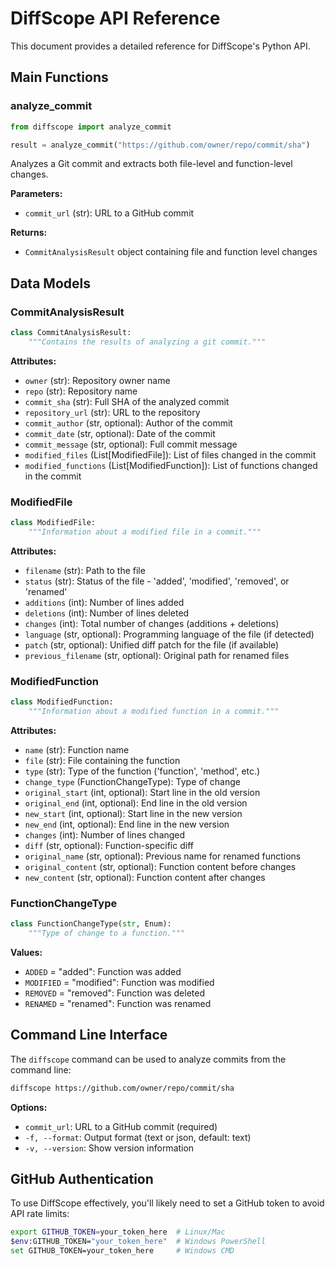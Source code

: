 # DiffScope API Reference

This document provides a detailed reference for DiffScope's Python API.

## Main Functions

### analyze_commit

```python
from diffscope import analyze_commit

result = analyze_commit("https://github.com/owner/repo/commit/sha")
```

Analyzes a Git commit and extracts both file-level and function-level changes.

**Parameters:**
- `commit_url` (str): URL to a GitHub commit

**Returns:**
- `CommitAnalysisResult` object containing file and function level changes

## Data Models

### CommitAnalysisResult

```python
class CommitAnalysisResult:
    """Contains the results of analyzing a git commit."""
```

**Attributes:**
- `owner` (str): Repository owner name
- `repo` (str): Repository name
- `commit_sha` (str): Full SHA of the analyzed commit
- `repository_url` (str): URL to the repository
- `commit_author` (str, optional): Author of the commit
- `commit_date` (str, optional): Date of the commit
- `commit_message` (str, optional): Full commit message
- `modified_files` (List[ModifiedFile]): List of files changed in the commit
- `modified_functions` (List[ModifiedFunction]): List of functions changed in the commit

### ModifiedFile

```python
class ModifiedFile:
    """Information about a modified file in a commit."""
```

**Attributes:**
- `filename` (str): Path to the file
- `status` (str): Status of the file - 'added', 'modified', 'removed', or 'renamed'
- `additions` (int): Number of lines added
- `deletions` (int): Number of lines deleted
- `changes` (int): Total number of changes (additions + deletions)
- `language` (str, optional): Programming language of the file (if detected)
- `patch` (str, optional): Unified diff patch for the file (if available)
- `previous_filename` (str, optional): Original path for renamed files

### ModifiedFunction

```python
class ModifiedFunction:
    """Information about a modified function in a commit."""
```

**Attributes:**
- `name` (str): Function name
- `file` (str): File containing the function
- `type` (str): Type of the function ('function', 'method', etc.)
- `change_type` (FunctionChangeType): Type of change
- `original_start` (int, optional): Start line in the old version
- `original_end` (int, optional): End line in the old version
- `new_start` (int, optional): Start line in the new version
- `new_end` (int, optional): End line in the new version
- `changes` (int): Number of lines changed
- `diff` (str, optional): Function-specific diff
- `original_name` (str, optional): Previous name for renamed functions
- `original_content` (str, optional): Function content before changes
- `new_content` (str, optional): Function content after changes

### FunctionChangeType

```python
class FunctionChangeType(str, Enum):
    """Type of change to a function."""
```

**Values:**
- `ADDED` = "added": Function was added
- `MODIFIED` = "modified": Function was modified
- `REMOVED` = "removed": Function was deleted
- `RENAMED` = "renamed": Function was renamed

## Command Line Interface

The `diffscope` command can be used to analyze commits from the command line:

```bash
diffscope https://github.com/owner/repo/commit/sha
```

**Options:**
- `commit_url`: URL to a GitHub commit (required)
- `-f, --format`: Output format (text or json, default: text)
- `-v, --version`: Show version information

## GitHub Authentication

To use DiffScope effectively, you'll likely need to set a GitHub token to avoid API rate limits:

```bash
export GITHUB_TOKEN=your_token_here  # Linux/Mac
$env:GITHUB_TOKEN="your_token_here"  # Windows PowerShell
set GITHUB_TOKEN=your_token_here     # Windows CMD
``` 